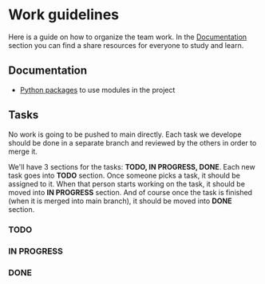 # Work guidelines

Here is a guide on how to organize the team work. In the [Documentation](#documentation) section you can find a share resources for everyone to study and learn.

## Documentation

- [Python packages](https://dev.to/codemouse92/dead-simple-python-project-structure-and-imports-38c6) to use modules in the project

## Tasks

No work is going to be pushed to main directly. Each task we develope should be done in a separate branch and reviewed by the others in order to merge it.

We'll have 3 sections for the tasks: **TODO, IN PROGRESS, DONE**. Each new task goes into **TODO** section. Once someone picks a task, it should be assigned to it. When that person starts working on the task, it should be moved into **IN PROGRESS** section. And of course once the task is finished (when it is merged into main branch), it should be moved into **DONE** section.

### TODO

### IN PROGRESS

### DONE
